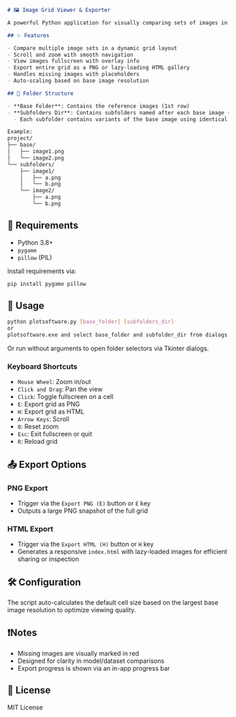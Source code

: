```markdown
# 🖼️ Image Grid Viewer & Exporter

A powerful Python application for visually comparing sets of images in a zoomable, scrollable grid with optional fullscreen viewing, HTML export, and PNG snapshot export. Ideal for machine learning model comparisons, batch image processing reviews, and dataset inspection.

## ✨ Features

- Compare multiple image sets in a dynamic grid layout
- Scroll and zoom with smooth navigation
- View images fullscreen with overlay info
- Export entire grid as a PNG or lazy-loading HTML gallery
- Handles missing images with placeholders
- Auto-scaling based on base image resolution

## 📁 Folder Structure

- **Base Folder**: Contains the reference images (1st row)
- **Subfolders Dir**: Contains subfolders named after each base image (e.g. `baseimg.png` → `subfolders/baseimg/`)
  - Each subfolder contains variants of the base image using identical filenames.

Example:
project/
├── base/
│   ├── image1.png
│   └── image2.png
└── subfolders/
    ├── image1/
    │   ├── a.png
    │   └── b.png
    └── image2/
        ├── a.png
        └── b.png
```

## 🧠 Requirements

- Python 3.8+
- `pygame`
- `pillow` (PIL)

Install requirements via:

```bash
pip install pygame pillow
```

## 🚀 Usage

```bash
python plotsoftware.py [base_folder] [subfolders_dir]
or
plotsoftware.exe and select base_folder and subfolder_dir from dialogs.
```

Or run without arguments to open folder selectors via Tkinter dialogs.

### Keyboard Shortcuts

- `Mouse Wheel`: Zoom in/out
- `Click and Drag`: Pan the view
- `Click`: Toggle fullscreen on a cell
- `E`: Export grid as PNG
- `H`: Export grid as HTML
- `Arrow Keys`: Scroll
- `0`: Reset zoom
- `Esc`: Exit fullscreen or quit
- `R`: Reload grid

## 📤 Export Options

### PNG Export

- Trigger via the `Export PNG (E)` button or `E` key
- Outputs a large PNG snapshot of the full grid

### HTML Export

- Trigger via the `Export HTML (H)` button or `H` key
- Generates a responsive `index.html` with lazy-loaded images for efficient sharing or inspection

## 🛠 Configuration

The script auto-calculates the default cell size based on the largest base image resolution to optimize viewing quality.

## ❗Notes

- Missing images are visually marked in red
- Designed for clarity in model/dataset comparisons
- Export progress is shown via an in-app progress bar

## 📄 License

MIT License
```